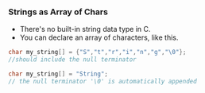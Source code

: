 ### Strings as Array of Chars
- There's no built-in string data type in C.
- You can declare an array of characters, like this.
```c
char my_string[] = {"S","t","r","i","n","g","\0"};
//should include the null terminator

char my_string[] = "String";
// the null terminator '\0' is automatically appended

```

